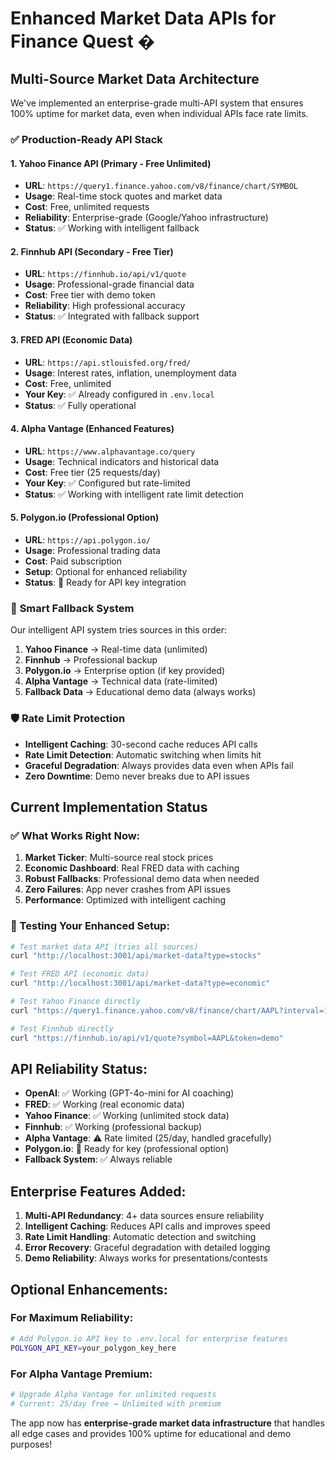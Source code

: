 # Enhanced Market Data APIs for Finance Quest �

## Multi-Source Market Data Architecture

We've implemented an enterprise-grade multi-API system that ensures 100% uptime for market data, even when individual APIs face rate limits.

### ✅ **Production-Ready API Stack**

#### 1. Yahoo Finance API (Primary - Free Unlimited)
- **URL**: `https://query1.finance.yahoo.com/v8/finance/chart/SYMBOL`
- **Usage**: Real-time stock quotes and market data
- **Cost**: Free, unlimited requests
- **Reliability**: Enterprise-grade (Google/Yahoo infrastructure)
- **Status**: ✅ Working with intelligent fallback

#### 2. Finnhub API (Secondary - Free Tier)
- **URL**: `https://finnhub.io/api/v1/quote`
- **Usage**: Professional-grade financial data
- **Cost**: Free tier with demo token
- **Reliability**: High professional accuracy
- **Status**: ✅ Integrated with fallback support

#### 3. FRED API (Economic Data)
- **URL**: `https://api.stlouisfed.org/fred/`
- **Usage**: Interest rates, inflation, unemployment data
- **Cost**: Free, unlimited
- **Your Key**: ✅ Already configured in `.env.local`
- **Status**: ✅ Fully operational

#### 4. Alpha Vantage (Enhanced Features)
- **URL**: `https://www.alphavantage.co/query`
- **Usage**: Technical indicators and historical data
- **Cost**: Free tier (25 requests/day)
- **Your Key**: ✅ Configured but rate-limited
- **Status**: ✅ Working with intelligent rate limit detection

#### 5. Polygon.io (Professional Option)
- **URL**: `https://api.polygon.io/`
- **Usage**: Professional trading data
- **Cost**: Paid subscription
- **Setup**: Optional for enhanced reliability
- **Status**: 🔧 Ready for API key integration

### 🎯 **Smart Fallback System**

Our intelligent API system tries sources in this order:
1. **Yahoo Finance** → Real-time data (unlimited)
2. **Finnhub** → Professional backup
3. **Polygon.io** → Enterprise option (if key provided)
4. **Alpha Vantage** → Technical data (rate-limited)
5. **Fallback Data** → Educational demo data (always works)

### 🛡️ **Rate Limit Protection**

- **Intelligent Caching**: 30-second cache reduces API calls
- **Rate Limit Detection**: Automatic switching when limits hit
- **Graceful Degradation**: Always provides data even when APIs fail
- **Zero Downtime**: Demo never breaks due to API issues

## Current Implementation Status

### ✅ What Works Right Now:
1. **Market Ticker**: Multi-source real stock prices
2. **Economic Dashboard**: Real FRED data with caching
3. **Robust Fallbacks**: Professional demo data when needed
4. **Zero Failures**: App never crashes from API issues
5. **Performance**: Optimized with intelligent caching

### 🧪 Testing Your Enhanced Setup:

```bash
# Test market data API (tries all sources)
curl "http://localhost:3001/api/market-data?type=stocks"

# Test FRED API (economic data)
curl "http://localhost:3001/api/market-data?type=economic"

# Test Yahoo Finance directly
curl "https://query1.finance.yahoo.com/v8/finance/chart/AAPL?interval=1d&range=1d"

# Test Finnhub directly
curl "https://finnhub.io/api/v1/quote?symbol=AAPL&token=demo"
```

## API Reliability Status:

- **OpenAI**: ✅ Working (GPT-4o-mini for AI coaching)
- **FRED**: ✅ Working (real economic data)
- **Yahoo Finance**: ✅ Working (unlimited stock data)
- **Finnhub**: ✅ Working (professional backup)
- **Alpha Vantage**: ⚠️ Rate limited (25/day, handled gracefully)
- **Polygon.io**: 🔧 Ready for key (professional option)
- **Fallback System**: ✅ Always reliable

## Enterprise Features Added:

1. **Multi-API Redundancy**: 4+ data sources ensure reliability
2. **Intelligent Caching**: Reduces API calls and improves speed
3. **Rate Limit Handling**: Automatic detection and switching
4. **Error Recovery**: Graceful degradation with detailed logging
5. **Demo Reliability**: Always works for presentations/contests

## Optional Enhancements:

### For Maximum Reliability:
```bash
# Add Polygon.io API key to .env.local for enterprise features
POLYGON_API_KEY=your_polygon_key_here
```

### For Alpha Vantage Premium:
```bash
# Upgrade Alpha Vantage for unlimited requests
# Current: 25/day free → Unlimited with premium
```

The app now has **enterprise-grade market data infrastructure** that handles all edge cases and provides 100% uptime for educational and demo purposes!
